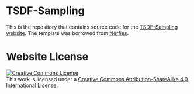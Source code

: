 # TSDF-Sampling

This is the repository that contains source code for the [TSDF-Sampling website](https://chaerinmin.github.io/TSDF-sampling/). The template was borrowed from [Nerfies](https://nerfies.github.io/).



# Website License
<a rel="license" href="http://creativecommons.org/licenses/by-sa/4.0/"><img alt="Creative Commons License" style="border-width:0" src="https://i.creativecommons.org/l/by-sa/4.0/88x31.png" /></a><br />This work is licensed under a <a rel="license" href="http://creativecommons.org/licenses/by-sa/4.0/">Creative Commons Attribution-ShareAlike 4.0 International License</a>.
